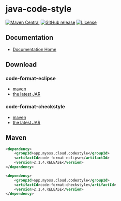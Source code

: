 # java-code-style

[![Maven Central](https://img.shields.io/maven-central/v/app.myoss.cloud.codestyle/java-code-style.svg)](https://maven-badges.herokuapp.com/maven-central/app.myoss.cloud.codestyle/java-code-style/)
[![GitHub release](https://img.shields.io/github/release/myoss-cloud/java-code-style.svg)](https://github.com/myoss-cloud/java-code-style/releases)
[![License](https://img.shields.io/badge/license-Apache%202-4EB1BA.svg)](https://www.apache.org/licenses/LICENSE-2.0.html)

## Documentation

- [Documentation Home](https://github.com/myoss-cloud/java-code-style/wiki)

## Download

### code-format-eclipse

- [maven][1]
- [the latest JAR][2]

[1]: http://repo1.maven.org/maven2/app/myoss/cloud/codestyle/code-format-eclipse/  
[2]: https://search.maven.org/remote_content?g=app.myoss.cloud.codestyle&a=code-format-eclipse&v=LATEST

### code-format-checkstyle

- [maven][3]
- [the latest JAR][4]

[3]: http://repo1.maven.org/maven2/app/myoss/cloud/codestyle/code-format-checkstyle/  
[4]: https://search.maven.org/remote_content?g=app.myoss.cloud.codestyle&a=code-format-checkstyle&v=LATEST

## Maven

```xml
<dependency>
    <groupId>app.myoss.cloud.codestyle</groupId>
    <artifactId>code-format-eclipse</artifactId>
    <version>2.1.4.RELEASE</version>
</dependency>
```

```xml
<dependency>
    <groupId>app.myoss.cloud.codestyle</groupId>
    <artifactId>code-format-checkstyle</artifactId>
    <version>2.1.4.RELEASE</version>
</dependency>
```
